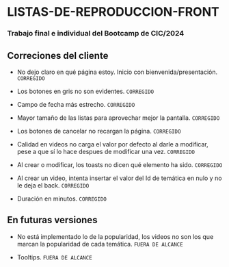 
# LISTAS-DE-REPRODUCCION-FRONT

### Trabajo final e individual del Bootcamp de CIC/2024

## Correciones del cliente

- No dejo claro en qué página estoy. Inicio con bienvenida/presentación. ```CORREGIDO```

- Los botones en gris no son evidentes. ```CORREGIDO```

- Campo de fecha más estrecho.  ```CORREGIDO```

- Mayor tamaño de las listas para aprovechar mejor la pantalla. ```CORREGIDO```

- Los botones de cancelar no recargan la página.  ```CORREGIDO```

- Calidad en videos no carga el valor por defecto al darle a modificar, pese a que sí lo hace despues de modificar una vez. ```CORREGIDO```

- Al crear o modificar, los toasts no dicen qué elemento ha sido. ```CORREGIDO```

- Al crear un video, intenta insertar el valor del Id de temática en nulo y no le deja el back. ```CORREGIDO```

- Duración en minutos. ```CORREGIDO```


## En futuras versiones

- No está implementado lo de la popularidad, los videos no son los que marcan la popularidad de cada temática. ```FUERA DE ALCANCE```

- Tooltips. ```FUERA DE ALCANCE```